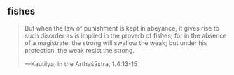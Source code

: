 ## fishes
> But when the law of punishment is kept in abeyance, it gives rise to such disorder as is implied in the proverb of fishes; for in the absence of a magistrate, the strong will swallow the weak; but under his protection, the weak resist the strong.
> 
> —Kautilya, in the Arthaśāstra, 1.4:13-15